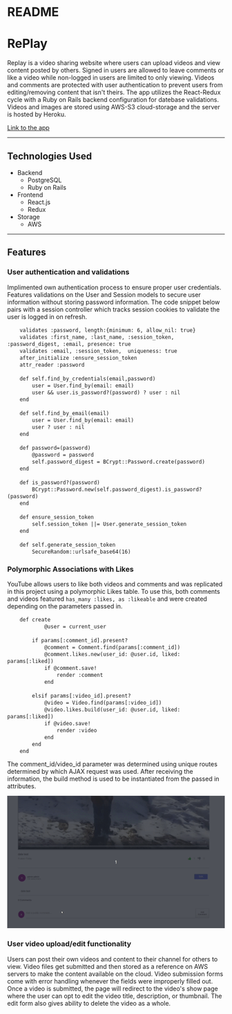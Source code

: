 # README
RePlay
======

Replay is a video sharing website where users can upload videos and view content posted by others. Signed in users are allowed to leave comments or like a video while non-logged in users are limited to only viewing. Videos and comments are protected with user authentication to prevent users from editing/removing content that isn't theirs. The app utilizes the React-Redux cycle with a Ruby on Rails backend configuration for datebase validations. Videos and images are stored using AWS-S3 cloud-storage and the server is hosted by Heroku.


[Link to the app](https://replay-videos.herokuapp.com/#/)



***
Technologies Used
-----------------

* Backend
    - PostgreSQL
    - Ruby on Rails
* Frontend
    - React.js
    - Redux
* Storage 
    - AWS


***
Features
--------

### User authentication and validations
Implimented own authentication process to ensure proper user credentials. Features validations on the User and Session models to secure user information without storing password information. The code snippet below pairs with a session controller which tracks session cookies to validate the user is logged in on refresh.


```
    validates :password, length:{minimum: 6, allow_nil: true}
    validates :first_name, :last_name, :session_token, :password_digest, :email, presence: true
    validates :email, :session_token,  uniqueness: true
    after_initialize :ensure_session_token
    attr_reader :password

    def self.find_by_credentials(email,password)
        user = User.find_by(email: email)
        user && user.is_password?(password) ? user : nil
    end

    def self.find_by_email(email)
        user = User.find_by(email: email)
        user ? user : nil
    end

    def password=(password)
        @password = password
        self.password_digest = BCrypt::Password.create(password)
    end

    def is_password?(password)
        BCrypt::Password.new(self.password_digest).is_password?(password)
    end

    def ensure_session_token
        self.session_token ||= User.generate_session_token
    end

    def self.generate_session_token
        SecureRandom::urlsafe_base64(16)

```

### Polymorphic Associations with Likes
YouTube allows users to like both videos and comments and was replicated in this project using a polymorphic Likes table. To use this, both comments and videos featured `has_many :likes, as :likeable` and were created depending on the parameters passed in. 

```
    def create
            @user = current_user
            
        if params[:comment_id].present?
            @comment = Comment.find(params[:comment_id])
            @comment.likes.new(user_id: @user.id, liked: params[:liked])
            if @comment.save!   
                render :comment
            end

        elsif params[:video_id].present?
            @video = Video.find(params[:video_id])
            @video.likes.build(user_id: @user.id, liked: params[:liked])
            if @video.save!   
                render :video
            end
        end
    end
```
The comment_id/video_id parameter was determined using unique routes determined by which AJAX request was used. After receiving the information, the build method is used to be instantiated from the passed in attributes.

![](app/assets/gifs/likegif2.gif)


### User video upload/edit functionality

Users can post their own videos and content to their channel for others to view. Video files get submitted and then stored as a reference on AWS servers to make the content available on the cloud. Video submission forms come with error handling whenever the fields were improperly filled out. Once a video is submitted, the page will redirect to the video's show page where the user can opt to edit the video title, description, or thumbnail. The edit form also gives ability to delete the video as a whole.





